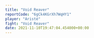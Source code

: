 ```yaml
---
title: "Void Reaver"
reportCode: "6gCk4KGrXh7WqHY1"
player: "Aristé"
fight: "Void Reaver"
date: 2021-11-10T19:47:04.454000+00:00
---
```

